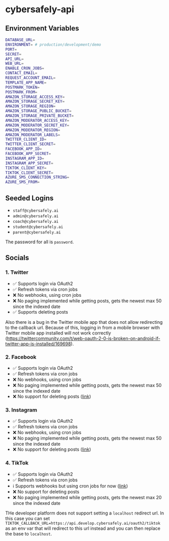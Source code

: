 # cybersafely-api

## Environment Variables

```bash
DATABASE_URL=
ENVIRONMENT= # production/development/demo
PORT=
SECRET=
API_URL=
WEB_URL=
ENABLE_CRON_JOBS=
CONTACT_EMAIL=
REQUEST_ACCOUNT_EMAIL=
TEMPLATE_APP_NAME=
POSTMARK_TOKEN=
POSTMARK_FROM=
AMAZON_STORAGE_ACCESS_KEY=
AMAZON_STORAGE_SECRET_KEY=
AMAZON_STORAGE_REGION=
AMAZON_STORAGE_PUBLIC_BUCKET=
AMAZON_STORAGE_PRIVATE_BUCKET=
AMAZON_MODERATOR_ACCESS_KEY=
AMAZON_MODERATOR_SECRET_KEY=
AMAZON_MODERATOR_REGION=
AMAZON_MODERATOR_LABELS=
TWITTER_CLIENT_ID=
TWITTER_CLIENT_SECRET=
FACEBOOK_APP_ID=
FACEBOOK_APP_SECRET=
INSTAGRAM_APP_ID=
INSTAGRAM_APP_SECRET=
TIKTOK_CLIENT_KEY=
TIKTOK_CLIENT_SECRET=
AZURE_SMS_CONNECTION_STRING=
AZURE_SMS_FROM=
```

## Seeded Logins

- `staff@cybersafely.ai`
- `admin@cybersafely.ai`
- `coach@cybersafely.ai`
- `student@cybersafely.ai`
- `parent@cybersafely.ai`

The password for all is `password`.

## Socials

### 1. Twitter

- ✅ Supports login via OAuth2
- ✅ Refresh tokens via cron jobs
- ❌ No webhooks, using cron jobs
- ❌ No paging implemented while getting posts, gets the newest max 50 since the indexed date
- ✅ Supports deleting posts

Also there is a bug in the Twitter mobile app that does not allow redirecting to the callback url. Because of this, logging in from a mobile browser with Twitter mobile app installed will not work correctly (https://twittercommunity.com/t/web-oauth-2-0-is-broken-on-android-if-twitter-app-is-installed/169698).

### 2. Facebook

- ✅ Supports login via OAuth2
- ✅ Refresh tokens via cron jobs
- ❌ No webhooks, using cron jobs
- ❌ No paging implemented while getting posts, gets the newest max 50 since the indexed date
- ❌ No support for deleting posts ([link](https://developers.facebook.com/docs/graph-api/reference/v17.0/user/posts))


### 3. Instagram

- ✅ Supports login via OAuth2
- ✅ Refresh tokens via cron jobs
- ❌ No webhooks, using cron jobs
- ❌ No paging implemented while getting posts, gets the newest max 50 since the indexed date
- ❌ No support for deleting posts ([link](https://developers.facebook.com/docs/instagram-api/reference/ig-media))

### 4. TikTok

- ✅ Supports login via OAuth2
- ✅ Refresh tokens via cron jobs
- ℹ️ Supports webhooks but using cron jobs for now ([link](https://developers.tiktok.com/doc/webhooks-overview/))
- ❌ No support for deleting posts
- ❌ No paging implemented while getting posts, gets the newest max 20 since the indexed date

THe developer platform does not support setting a `localhost` redirect url. In this case you can set `TIKTOK_CALLBACK_URL=https://api.develop.cybersafely.ai/oauth2/tiktok` as an env var that will redirect to this url instead and you can then replace the base to `localhost`.
